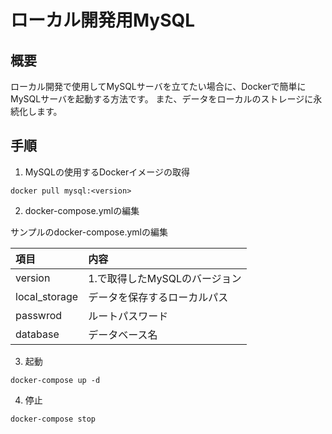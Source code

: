 # ローカル開発用MySQL

## 概要

ローカル開発で使用してMySQLサーバを立てたい場合に、Dockerで簡単にMySQLサーバを起動する方法です。
また、データをローカルのストレージに永続化します。

## 手順

1. MySQLの使用するDockerイメージの取得

  `docker pull mysql:<version>`

2. docker-compose.ymlの編集

  サンプルのdocker-compose.ymlの編集

  |項目|内容|
  |:---|:--|
  |version|1.で取得したMySQLのバージョン|
  |local_storage|データを保存するローカルパス|
  |passwrod|ルートパスワード|
  |database|データベース名|

3. 起動

  `docker-compose up -d`

4. 停止

  `docker-compose stop`
